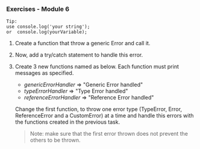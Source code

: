 ### Exercises - Module 6 ###

    Tip:  
    use console.log('your string');  
    or  console.log(yourVariable);

1. Create a function that throw a generic Error and call it.

2. Now, add a try/catch statement to handle this error.

3. Create 3 new functions named as below. Each function must print messages as specified.
    * _genericErrorHandler_ => "Generic Error handled"
    * _typeErrorHandler_ => "Type Error handled"
    * _referenceErrorHandler_ => "Reference Error handled"

    Change the first function, to throw one error type (TypeError, Error, ReferenceError and a CustomError) at a time and handle this errors with the functions created in the previous task.
    > Note: make sure that the first error thrown does not prevent the others to be thrown.

